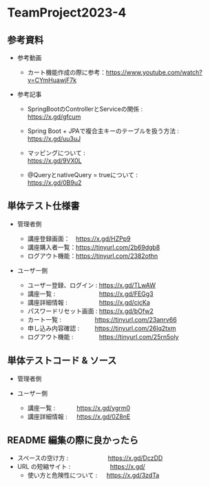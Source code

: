 # TeamProject2023-4
## 参考資料
- 参考動画

  - カート機能作成の際に参考：https://www.youtube.com/watch?v=CYmHuawjF7k

- 参考記事

  - SpringBootのControllerとServiceの関係 : &emsp;&emsp;&emsp;&emsp;&emsp;&emsp;&emsp;&ensp; https://x.gd/gfcum

  - Spring Boot + JPAで複合主キーのテーブルを扱う方法 : &emsp; https://x.gd/uu3uJ
  
  - マッピングについて : &emsp;&emsp;&emsp;&emsp;&emsp;&emsp;&emsp;&emsp;&emsp;&ensp;&emsp;&emsp;&emsp;&emsp;&emsp;&emsp;&ensp; https://x.gd/9VX0L

  - @QueryとnativeQuery = trueについて : &emsp;&emsp;&emsp;&emsp;&emsp;&emsp;&emsp;&ensp;&ensp; https://x.gd/0B9u2

## 単体テスト仕様書

- 管理者側
    - 講座登録画面：　https://x.gd/HZPp9
    - 講座購入者一覧：https://tinyurl.com/2b69dgb8
    - ログアウト機能：https://tinyurl.com/2382othn
  
- ユーザー側
    - ユーザー登録、ログイン : https://x.gd/TLwAW
    - 講座一覧 :&emsp;&emsp;&emsp;&emsp;&emsp;&emsp;&emsp; https://x.gd/FEGg3
    - 講座詳細情報 :&emsp;&emsp;&emsp;&emsp;&emsp; https://x.gd/cjcKa
    - パスワードリセット画面 : https://x.gd/bOfw2
    - カート一覧 : &emsp;&emsp;&emsp;&emsp;&emsp; https://tinyurl.com/23anrv66
    - 申し込み内容確認 : &emsp;&emsp; https://tinyurl.com/26lq2txm
    - ログアウト機能 :&emsp;&emsp;&emsp;&emsp; https://tinyurl.com/25rn5oly

## 単体テストコード & ソース

- 管理者側
  
- ユーザー側

  - 講座一覧 : &emsp;&emsp;&emsp; https://x.gd/ygrm0
  - 講座詳細情報 : &emsp; https://x.gd/0Z8nE

## README 編集の際に良かったら

- スペースの空け方 : &emsp;&emsp;&emsp;&emsp;&emsp;&emsp; https://x.gd/DczDD
- URL の短縮サイト : &emsp;&emsp;&emsp;&emsp;&emsp;&emsp; https://x.gd/
  - 使い方と危険性について : &emsp; https://x.gd/3zdTa
